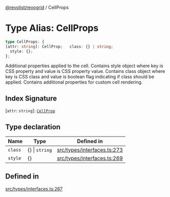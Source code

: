 [@revolist/revogrid](README.md) / CellProps

# Type Alias: CellProps

```ts
type CellProps: {
[attr: string]: CellProp;   class: {} | string;
  style: {};
};
```

Additional properties applied to the cell.
Contains style object where key is CSS property and value is CSS property value.
Contains class object where key is CSS class and value is boolean flag indicating if class should be applied.
Contains additional properties for custom cell rendering.

## Index Signature

 \[`attr`: `string`\]: [`CellProp`](TypeAlias.CellProp.md)

## Type declaration

| Name | Type | Defined in |
| ------ | ------ | ------ |
| `class` | \{\} \| `string` | [src/types/interfaces.ts:273](https://github.com/revolist/revogrid/blob/74012ec30398bf39d0acc929bd7f7963856aba4e/src/types/interfaces.ts#L273) |
| `style` | \{\} | [src/types/interfaces.ts:269](https://github.com/revolist/revogrid/blob/74012ec30398bf39d0acc929bd7f7963856aba4e/src/types/interfaces.ts#L269) |

## Defined in

[src/types/interfaces.ts:267](https://github.com/revolist/revogrid/blob/74012ec30398bf39d0acc929bd7f7963856aba4e/src/types/interfaces.ts#L267)
